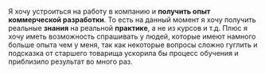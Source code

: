 Я хочу устроиться на работу в компанию и **получить опыт коммерческой разработки**. То есть на данный момент я хочу получить реальные **знания** на реальной **практике**, а не из курсов и т.д. Плюс я хочу иметь возможность спрашивать у людей, которые имеют намного больше опыта чем у меня, так как некоторые вопросы сложно гуглить и подсказка от старшего товарища ускорила бы процесс обучения и приблизило результат во много раз.
